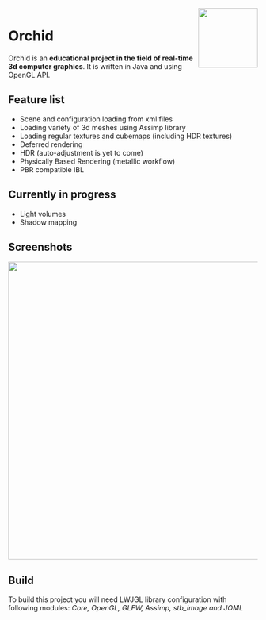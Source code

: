 <img src="https://i.imgur.com/H15zQvJ.png" align="right" width="120"/>

# Orchid

Orchid is an **educational project in the field of real-time 3d computer graphics**. It is written in Java and using OpenGL API.

## Feature list

* Scene and configuration loading from xml files
* Loading variety of 3d meshes using Assimp library
* Loading regular textures and cubemaps (including HDR textures)
* Deferred rendering
* HDR (auto-adjustment is yet to come)
* Physically Based Rendering (metallic workflow)
* PBR compatible IBL

## Currently in progress

* Light volumes
* Shadow mapping

## Screenshots

<p align="center">
  <img src="https://i.imgur.com/WfQBA7q.png" width="600"/>
</p>

## Build

To build this project you will need LWJGL library configuration with following modules: *Core, OpenGL, GLFW, Assimp, stb_image and JOML*
